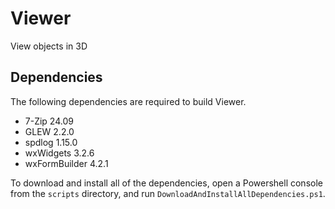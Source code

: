 # Viewer
View objects in 3D

## Dependencies
The following dependencies are required to build Viewer.
* 7-Zip 24.09
* GLEW 2.2.0
* spdlog 1.15.0
* wxWidgets 3.2.6
* wxFormBuilder 4.2.1

To download and install all of the dependencies, open a Powershell console from the `scripts` directory, and run `DownloadAndInstallAllDependencies.ps1`.
